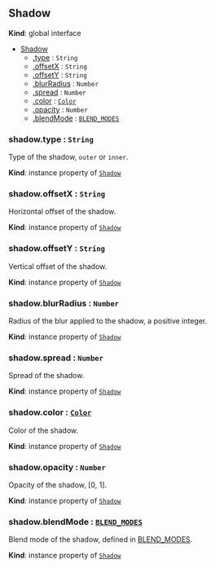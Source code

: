 ## Shadow
**Kind**: global interface

<a name="Shadow"></a>
* [Shadow](#Shadow)
    * [.type](#Shadow+type) : <code>String</code>
    * [.offsetX](#Shadow+offsetX) : <code>String</code>
    * [.offsetY](#Shadow+offsetY) : <code>String</code>
    * [.blurRadius](#Shadow+blurRadius) : <code>Number</code>
    * [.spread](#Shadow+spread) : <code>Number</code>
    * [.color](#Shadow+color) : [<code>Color</code>](color.md)
    * [.opacity](#Shadow+opacity) : <code>Number</code>
    * [.blendMode](#Shadow+blendMode) : [<code>BLEND_MODES</code>](#Fill.BLEND_MODES)

<a name="Shadow+type"></a>

### shadow.type : <code>String</code>
Type of the shadow, `outer` or `inner`.

**Kind**: instance property of [<code>Shadow</code>](#Shadow)
<a name="Shadow+offsetX"></a>

### shadow.offsetX : <code>String</code>
Horizontal offset of the shadow.

**Kind**: instance property of [<code>Shadow</code>](#Shadow)
<a name="Shadow+offsetY"></a>

### shadow.offsetY : <code>String</code>
Vertical offset of the shadow.

**Kind**: instance property of [<code>Shadow</code>](#Shadow)
<a name="Shadow+blurRadius"></a>

### shadow.blurRadius : <code>Number</code>
Radius of the blur applied to the shadow, a positive integer.

**Kind**: instance property of [<code>Shadow</code>](#Shadow)
<a name="Shadow+spread"></a>

### shadow.spread : <code>Number</code>
Spread of the shadow.

**Kind**: instance property of [<code>Shadow</code>](#Shadow)
<a name="Shadow+color"></a>

### shadow.color : [<code>Color</code>](color.md)
Color of the shadow.

**Kind**: instance property of [<code>Shadow</code>](#Shadow)
<a name="Shadow+opacity"></a>

### shadow.opacity : <code>Number</code>
Opacity of the shadow, [0, 1].

**Kind**: instance property of [<code>Shadow</code>](#Shadow)
<a name="Shadow+blendMode"></a>

### shadow.blendMode : [<code>BLEND_MODES</code>](#Shadow.BLEND_MODES)
Blend mode of the shadow, defined in [BLEND_MODES](#Shadow.BLEND_MODES).

**Kind**: instance property of [<code>Shadow</code>](#Shadow)